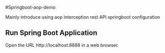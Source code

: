 #Springboot-aop-demo

Mainly introduce using aop interception rest API springboot configuration

## Run Spring Boot Application

Open the URL http://localhost:8888 in a web browser.

